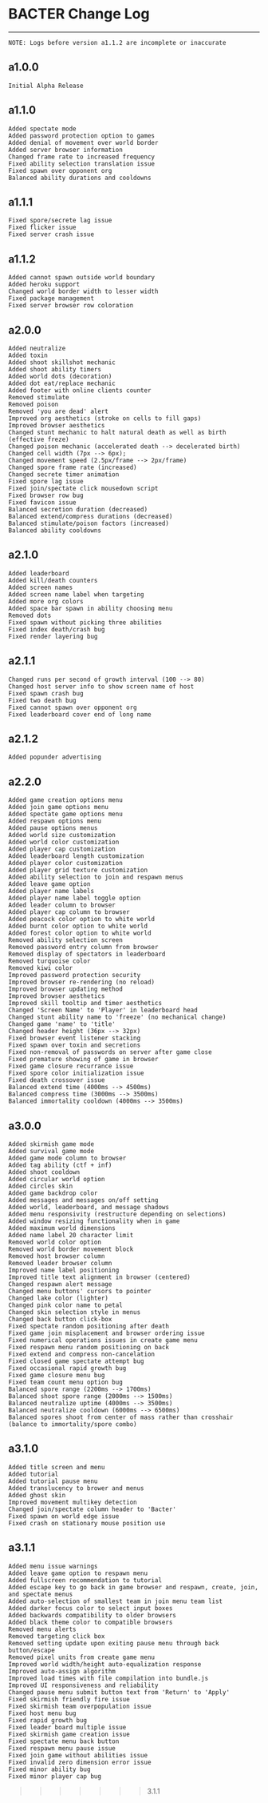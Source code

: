 # BACTER Change Log
---
	NOTE: Logs before version a1.1.2 are incomplete or inaccurate

## a1.0.0
	Initial Alpha Release

## a1.1.0
	Added spectate mode
	Added password protection option to games
	Added denial of movement over world border
	Added server browser information
	Changed frame rate to increased frequency
	Fixed ability selection translation issue
	Fixed spawn over opponent org
	Balanced ability durations and cooldowns

## a1.1.1
	Fixed spore/secrete lag issue
	Fixed flicker issue
	Fixed server crash issue

## a1.1.2
	Added cannot spawn outside world boundary
	Added heroku support
	Changed world border width to lesser width
	Fixed package management
	Fixed server browser row coloration

## a2.0.0
	Added neutralize
	Added toxin
	Added shoot skillshot mechanic
	Added shoot ability timers
	Added world dots (decoration)
	Added dot eat/replace mechanic
	Added footer with online clients counter
	Removed stimulate
	Removed poison
	Removed 'you are dead' alert
	Improved org aesthetics (stroke on cells to fill gaps)
	Improved browser aesthetics
	Changed stunt mechanic to halt natural death as well as birth (effective freze)
	Changed poison mechanic (accelerated death --> decelerated birth)
	Changed cell width (7px --> 6px);
	Changed movement speed (2.5px/frame --> 2px/frame)
	Changed spore frame rate (increased)
	Changed secrete timer animation
	Fixed spore lag issue
	Fixed join/spectate click mousedown script
	Fixed browser row bug
	Fixed favicon issue
	Balanced secretion duration (decreased)
	Balanced extend/compress durations (decreased)
	Balanced stimulate/poison factors (increased)
	Balanced ability cooldowns

## a2.1.0
	Added leaderboard
	Added kill/death counters
	Added screen names
	Added screen name label when targeting
	Added more org colors
	Added space bar spawn in ability choosing menu
	Removed dots
	Fixed spawn without picking three abilities
	Fixed index death/crash bug
	Fixed render layering bug

## a2.1.1
	Changed runs per second of growth interval (100 --> 80)
	Changed host server info to show screen name of host
	Fixed spawn crash bug
	Fixed two death bug
	Fixed cannot spawn over opponent org
	Fixed leaderboard cover end of long name

## a2.1.2
	Added popunder advertising

## a2.2.0
	Added game creation options menu
	Added join game options menu
	Added spectate game options menu
	Added respawn options menu
	Added pause options menus
	Added world size customization
	Added world color customization
	Added player cap customization
	Added leaderboard length customization
	Added player color customization
	Added player grid texture customization
	Added ability selection to join and respawn menus
	Added leave game option
	Added player name labels
	Added player name label toggle option
	Added leader column to browser
	Added player cap column to browser
	Added peacock color option to white world
	Added burnt color option to white world
	Added forest color option to white world
	Removed ability selection screen
	Removed password entry column from browser
	Removed display of spectators in leaderboard
	Removed turquoise color
	Removed kiwi color
	Improved password protection security
	Improved browser re-rendering (no reload)
	Improved browser updating method
	Improved browser aesthetics
	Improved skill tooltip and timer aesthetics
	Changed 'Screen Name' to 'Player' in leaderboard head
	Changed stunt ability name to 'freeze' (no mechanical change)
	Changed game 'name' to 'title'
	Changed header height (36px --> 32px)
	Fixed browser event listener stacking
	Fixed spawn over toxin and secretions
	Fixed non-removal of passwords on server after game close
	Fixed premature showing of game in browser
	Fixed game closure recurrance issue
	Fixed spore color initialization issue
	Fixed death crossover issue
	Balanced extend time (4000ms --> 4500ms)
	Balanced compress time (3000ms --> 3500ms)
	Balanced immortality cooldown (4000ms --> 3500ms)

## a3.0.0
	Added skirmish game mode
	Added survival game mode
	Added game mode column to browser
	Added tag ability (ctf + inf)
	Added shoot cooldown
	Added circular world option
	Added circles skin
	Added game backdrop color
	Added messages and messages on/off setting
	Added world, leaderboard, and message shadows
	Added menu responsivity (restructure depending on selections)
	Added window resizing functionality when in game
	Added maximum world dimensions
	Added name label 20 character limit
	Removed world color option
	Removed world border movement block
	Removed host browser column
	Removed leader browser column
	Improved name label positioning
	Improved title text alignment in browser (centered)
	Changed respawn alert message
	Changed menu buttons' cursors to pointer
	Changed lake color (lighter)
	Changed pink color name to petal
	Changed skin selection style in menus
	Changed back button click-box
	Fixed spectate random positioning after death
	Fixed game join misplacement and browser ordering issue
	Fixed numerical operations issues in create game menu
	Fixed respawn menu random positioning on back
	Fixed extend and compress non-cancelation
	Fixed closed game spectate attempt bug
	Fixed occasional rapid growth bug
	Fixed game closure menu bug
	Fixed team count menu option bug
	Balanced spore range (2200ms --> 1700ms)
	Balanced shoot spore range (2000ms --> 1500ms)
	Balanced neutralize uptime (4000ms --> 3500ms)
	Balanced neutralize cooldown (6000ms --> 6500ms)
	Balanced spores shoot from center of mass rather than crosshair (balance to immortality/spore combo)

## a3.1.0
	Added title screen and menu
	Added tutorial
	Added tutorial pause menu
	Added translucency to brower and menus
	Added ghost skin
	Improved movement multikey detection
	Changed join/spectate column header to 'Bacter'
	Fixed spawn on world edge issue
	Fixed crash on stationary mouse position use

## a3.1.1
	Added menu issue warnings
	Added leave game option to respawn menu
	Added fullscreen recommendation to tutorial
	Added escape key to go back in game browser and respawn, create, join, and spectate menus
	Added auto-selection of smallest team in join menu team list
	Added darker focus color to select input boxes
	Added backwards compatibility to older browsers
	Added black theme color to compatible browsers
	Removed menu alerts
	Removed targeting click box
	Removed setting update upon exiting pause menu through back button/escape
	Removed pixel units from create game menu
	Improved world width/height auto-equalization response
	Improved auto-assign algorithm
	Improved load times with file compilation into bundle.js
	Improved UI responsiveness and reliability
	Changed pause menu submit button text from 'Return' to 'Apply'
	Fixed skirmish friendly fire issue
	Fixed skirmish team overpopulation issue
	Fixed host menu bug
	Fixed rapid growth bug
	Fixed leader board multiple issue
	Fixed skirmish game creation issue
	Fixed spectate menu back button
	Fixed respawn menu pause issue
	Fixed join game without abilities issue
	Fixed invalid zero dimension error issue
	Fixed minor ability bug
	Fixed minor player cap bug
>>>>>>> 3.1.1
